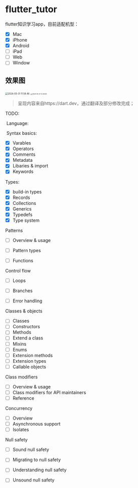 # flutter_tutor
flutter知识学习app，目前适配机型：

- [x] Mac
- [x] iPhone 
- [x] Android
- [ ] iPad
- [ ] Web
- [ ] Window

##  效果图

<img src="https://p.ipic.vip/n16vqg.gif" alt="2024-05-31 11.58.46" style="zoom:50%;" />

<img src="https://p.ipic.vip/c09oq2.gif" alt="2024-05-31 12.39.00" style="zoom: 33%;" />

>  呈现内容来自https://dart.dev，通过翻译及部分修改完成；

TODO:

​	Language:

​		Syntax basics:

- [x] Varables
- [x] Operators
- [x] Comments
- [x] Metadata
- [x] Libaries & import
- [x] Keywords

Types:

- [x] build-in types
- [x] Records
- [x] Collections
- [x] Generics
- [x] Typedefs
- [x] Type system

Patterns

- [ ] Overview & usage
- [ ] Pattern types



- [ ] Functions

Control flow

- [ ] Loops
- [ ] Branches



- [ ] Error  handling

Classes & objects

- [ ] Classes
- [ ] Constructors
- [ ] Methods
- [ ] Extend a class
- [ ] Mixins
- [ ] Enums
- [ ] Extension methods
- [ ] Extension types
- [ ] Callable objects

Class modifiers

- [ ] Overview & usage
- [ ] Class modifiers for API maintainers
- [ ] Reference

Concurrency

- [ ] Overview
- [ ] Asynchronous support
- [ ] Isolates

Null safety

- [ ] Sound null safety
- [ ] Migrating to null safety
- [ ] Understanding null safety
- [ ] Unsound null safety





​			
